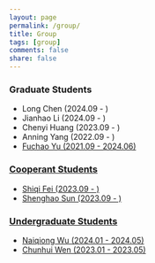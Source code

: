 ```yaml
---
layout: page
permalink: /group/
title: Group
tags: [group]
comments: false
share: false
---
```





  
        
### Graduate Students
* Long Chen (2024.09 - )  <br>
* Jianhao Li (2024.09 - ) <br>
* Chenyi Huang (2023.09 - ) <br>
* Anning Yang (2022.09 - ) <br>
* <a href="../group/2024-Yu.pdf" class="textlink" target="_blank"> Fuchao Yu (2021.09 - 2024.06)  <br>


### Cooperant Students
* Shiqi Fei (2023.09 - ) <br>
* Shenghao Sun (2023.09 - ) <br>


### Undergraduate Students
* <a href="../group/2024-Wu.pdf" class="textlink" target="_blank"> Naiqiong Wu (2024.01 - 2024.05)  <br>
* <a href="../group/2023-Wen.pdf" class="textlink" target="_blank"> Chunhui Wen (2023.01 - 2023.05)  <br>
